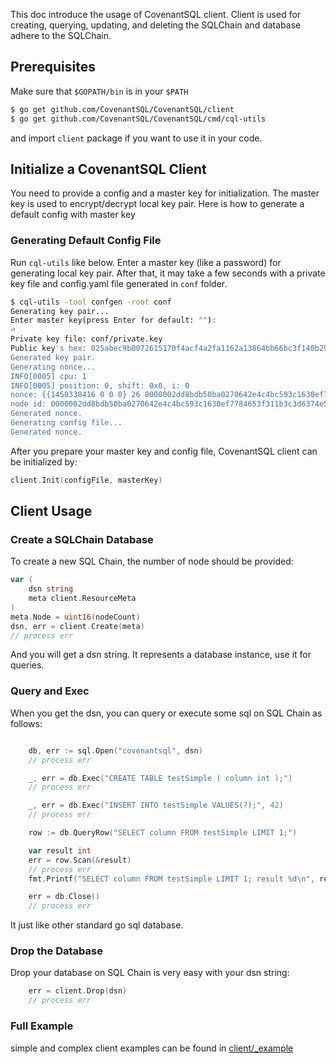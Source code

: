 This doc introduce the usage of CovenantSQL client. Client is used for creating, querying, updating, and deleting the SQLChain and database adhere to the SQLChain.

## Prerequisites

Make sure that `$GOPATH/bin` is in your `$PATH`

```bash
$ go get github.com/CovenantSQL/CovenantSQL/client
$ go get github.com/CovenantSQL/CovenantSQL/cmd/cql-utils
```

and import `client` package if you want to use it in your code.


## Initialize a CovenantSQL Client

You need to provide a config and a master key for initialization. The master key is used to encrypt/decrypt local key pair. Here is how to generate a default config with master key

### Generating Default Config File

Run `cql-utils` like below. Enter a master key (like a password) for generating local key pair. After that, it may take a few seconds with a private key file and config.yaml file generated in `conf` folder.

```bash
$ cql-utils -tool confgen -root conf
Generating key pair...
Enter master key(press Enter for default: ""):
⏎
Private key file: conf/private.key
Public key's hex: 025abec9b0072615170f4acf4a2fa1162a13864bb66bc3f140b29f6bf50ceafc75
Generated key pair.
Generating nonce...
INFO[0005] cpu: 1
INFO[0005] position: 0, shift: 0x0, i: 0
nonce: {{1450338416 0 0 0} 26 0000002dd8bdb50ba0270642e4c4bc593c1630ef7784653f311b3c3d6374e514}
node id: 0000002dd8bdb50ba0270642e4c4bc593c1630ef7784653f311b3c3d6374e514
Generated nonce.
Generating config file...
Generated nonce.
```

After you prepare your master key and config file, CovenantSQL client can be initialized by:

```go
client.Init(configFile, masterKey)
```

## Client Usage

### Create a SQLChain Database

To create a new SQL Chain, the number of node should be provided:

```go
var (
	dsn string
	meta client.ResourceMeta
)
meta.Node = uint16(nodeCount)
dsn, err = client.Create(meta)
// process err
```
And you will get a dsn string. It represents a database instance, use it for queries.

### Query and Exec

When you get the dsn, you can query or execute some sql on SQL Chain as follows:

```go

	db, err := sql.Open("covenantsql", dsn)
	// process err

	_, err = db.Exec("CREATE TABLE testSimple ( column int );")
	// process err

	_, err = db.Exec("INSERT INTO testSimple VALUES(?);", 42)
	// process err

	row := db.QueryRow("SELECT column FROM testSimple LIMIT 1;")

	var result int
	err = row.Scan(&result)
	// process err
	fmt.Printf("SELECT column FROM testSimple LIMIT 1; result %d\n", result)

	err = db.Close()
	// process err

```
It just like other standard go sql database.

### Drop the Database

Drop your database on SQL Chain is very easy with your dsn string:

```go
	err = client.Drop(dsn)
	// process err
```

### Full Example

simple and complex client examples can be found in [client/_example](_example/)
